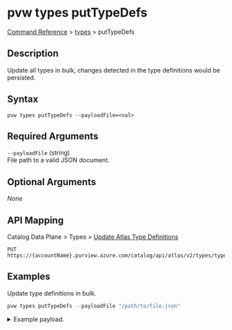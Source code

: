 # pvw types putTypeDefs
[Command Reference](../../../README.md#command-reference) > [types](./main.md) > putTypeDefs

## Description
Update all types in bulk, changes detected in the type definitions would be persisted.

## Syntax
```
pvw types putTypeDefs --payloadFile=<val>
```

## Required Arguments
`--payloadFile` (string)  
File path to a valid JSON document.

## Optional Arguments
*None*

## API Mapping
Catalog Data Plane > Types > [Update Atlas Type Definitions](https://docs.microsoft.com/en-us/rest/api/purview/catalogdataplane/types/update-atlas-type-definitions)
```
PUT https://{accountName}.purview.azure.com/catalog/api/atlas/v2/types/typedefs
```

## Examples
Update type definitions in bulk.
```powershell
pvw types putTypeDefs --payloadFile "/path/to/file.json"
```

<details><summary>Example payload.</summary>
<p>

```json
{
    "classificationDefs": [
        {
            "category": "CLASSIFICATION",
            "name": "CUSTOM.PII.PATIENT.IDENTITY.CARD",
            "description": "Positively identifying patients ensures intended patient receives the intended care.",
            "options": {
                "displayName": "Patient Identity Card Number"
            }
        },
        {
            "category": "CLASSIFICATION",
            "name": "CUSTOM.PII.PATIENT.POLICY.NUMBER",
            "description": "The number of the insurance policy as assigned by the Insurer.",
            "options": {
                "displayName": "Patient Policy Number"
            }
        }
    ],
    "entityDefs": [],
    "enumDefs": [],
    "relationshipDefs": [],
    "structDefs": []
}
```
</p>
</details>
